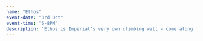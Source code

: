 ```yaml
---
name: "Ethos"
event-date: "3rd Oct"
event-time: "6-8PM"
description: "Ethos is Imperial's very own climbing wall - come along for the cheapest climbs in London (£2/session for members)!! It's a great place to learn - whether its your first time climbing or you want to learn lead."
---
```

